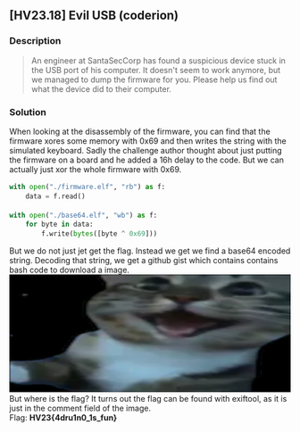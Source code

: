 ## [HV23.18] Evil USB (coderion)
### Description
> An engineer at SantaSecCorp has found a suspicious device stuck in the USB port of his computer. It doesn't seem to work anymore, but we managed to dump the firmware for you. Please help us find out what the device did to their computer.
### Solution
When looking at the disassembly of the firmware, you can find that the firmware xores some memory with 0x69 and then writes the string with the simulated keyboard. Sadly the challenge author thought about just putting the firmware on a board and he added a 16h delay to the code. But we can actually just xor the whole firmware with 0x69.
```py
with open("./firmware.elf", "rb") as f:
    data = f.read()

with open("./base64.elf", "wb") as f:
    for byte in data:
        f.write(bytes([byte ^ 0x69]))
```
But we do not just jet get the flag. Instead we get we find a base64 encoded string. Decoding that string, we get a github gist which contains contains bash code to download a image. ![img](cat.png)    But where is the flag? It turns out the flag can be found with exiftool, as it is just in the comment field of the image.   
Flag: **HV23{4dru1n0_1s_fun}**  